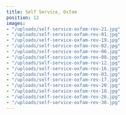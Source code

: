 ```yaml
---
title: Self Service, Oxfam
position: 12
images:
- "/uploads/self-service-oxfam-rev-21.jpg"
- "/uploads/self-service-oxfam-rev-01.jpg"
- "/uploads/self-service-oxfam-rev-19.jpg"
- "/uploads/self-service-oxfam-rev-02.jpg"
- "/uploads/self-service-oxfam-rev-06.jpg"
- "/uploads/self-service-oxfam-rev-08.jpg"
- "/uploads/self-service-oxfam-rev-12.jpg"
- "/uploads/self-service-oxfam-rev-16.jpg"
- "/uploads/self-service-oxfam-rev-03.jpg"
- "/uploads/self-service-oxfam-rev-17.jpg"
- "/uploads/self-service-oxfam-rev-20.jpg"
- "/uploads/self-service-oxfam-rev-18.jpg"
- "/uploads/self-service-oxfam-rev-26.jpg"
- "/uploads/self-service-oxfam-rev-30.jpg"
---
```


